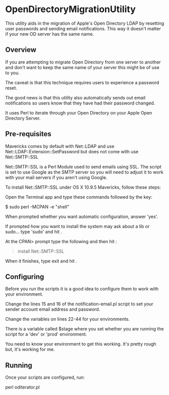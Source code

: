 # OpenDirectoryMigrationUtility
This utility aids in the migration of Apple's Open Directory LDAP by resetting user passwords and sending email notifications.  This way it doesn't matter if your new OD server has the same name.

Overview
--------
If you are attempting to migrate Open Directory from one server to another
and don't want to keep the same name of your server this might be of use to
you.

The caveat is that this technique requires users to experience a password reset.

The good news is that this utility also automatically sends out email notifications
so users know that they have had their password changed.

It uses Perl to iterate through your Open Directory on your Apple Open Directory 
Server.

Pre-requisites
--------------
Mavericks comes by default with Net::LDAP and use Net::LDAP::Extension::SetPassword
but does not come with use Net::SMTP::SSL

Net::SMTP::SSL is a Perl Module used to send emails using SSL.  The script is
set to use Google as the SMTP server so you will need to adjust it to work with
your mail servers if you aren't using Google.

To install Net::SMTP::SSL under OS X 10.9.5 Mavericks, follow these steps:

Open the Terminal app and type these commands followed by the <return> key:

$ sudo perl -MCPAN -e "shell"

When prompted whether you want automatic configuration, answer 'yes'.

If prompted how you want to install the system may ask about a lib or sudo...
type 'sudo' and hit <return>.

At the CPAN> prompt type the following and then hit <return>:

> install Net::SMTP::SSL

When it finishes, type exit and hit <return>.

Configuring
-----------
Before you run the scripts it is a good idea to configure them to work with your
environment.

Change the lines 15 and 16 of the notification-email.pl script to set your sender
account email address and password.

Change the variables on lines 22-44 for your environments.

There is a variable called $stage where you set whether you are running the script
for a 'dev' or 'prod' environment.

You need to know your environment to get this working.  It's pretty rough but, it's 
working for me.

Running
-------
Once your scripts are configured, run:

perl oditerator.pl
